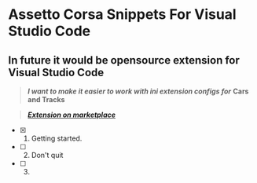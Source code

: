 # Assetto Corsa Snippets For Visual Studio Code
## In future it would be opensource extension for Visual Studio Code
>***I want to make it easier to work with ini extension configs for*** **Cars and Tracks**

> [***Extension on marketplace***](https://marketplace.visualstudio.com/items?itemName=corych.assetto-corsa-extension-config-snippets)
- [x] 1. Getting started.
- [ ] 2. Don't quit
- [ ] 3. 
